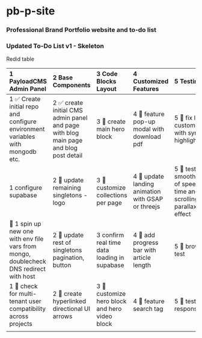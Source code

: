 # pb-p-site
### Professional Brand Portfolio website and to-do list
 
### Updated To-Do List v1 - Skeleton
Redid table

| 1 PayloadCMS Admin Panel                                      | 2 Base Components                                                | 3 Code Blocks Layout                              | 4 Customized Features                      | 5 Testing                                               | 6 Notes / Miscellaneous        |
| :----------------------------------------------------------- | :-------------------------------------------------------------- | :------------------------------------------------ | :-------------------------------------- | :----------------------------------------------------- | :----------------------------- |
| 1 ✅ Create initial repo and configure environment variables with mongodb etc. | 2 ✅ create initial CMS admin panel and page with blog main page and blog post detail | 3 🔲 create main hero block                        | 4 🔲 feature pop-up modal with download pdf | 5 🔲 fix lexical customization with syntax highlighter |                               |
| 1 configure supabase                                                 | 2 🔲 update remaining singletons - logo                          | 3 🔲 customize collections per page                | 4 🔲 update landing animation with GSAP or threejs | 5 🔲 test smoothness of speed load time and scrolling for parallax effect |                               |
| 🔲 1 spin up new one with env file vars from mongo, doublecheck DNS redirect with host | 2 🔲 update rest of singletons pagination, button                | 3 confirm real time data loading in supabase                                           | 4 🔲 add progress bar with article length | 5 🔲 browser test                                      |                               |
| 1 🔲 check for multi-tenant user compatibility across projects | 2 🔲 create hyperlinked directional UI arrows                    | 3 🔲 customize hero block and hero video block    | 4 🔲 feature search tag                   | 5 🔲 test responsive                                    |                               |
|                                                              |                                                                |                                                  |                                          |                              